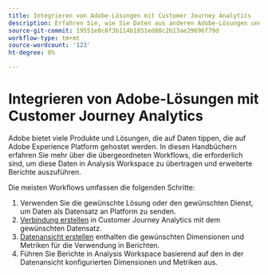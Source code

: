 ```yaml
---
title: Integrieren von Adobe-Lösungen mit Customer Journey Analytics
description: Erfahren Sie, wie Sie Daten aus anderen Adobe-Lösungen und -Diensten integrieren können.
source-git-commit: 19551e8c8f3b114b1851ed80c2b13ae29696f79d
workflow-type: tm+mt
source-wordcount: '123'
ht-degree: 0%

---
```



# Integrieren von Adobe-Lösungen mit Customer Journey Analytics

Adobe bietet viele Produkte und Lösungen, die auf Daten tippen, die auf Adobe Experience Platform gehostet werden. In diesen Handbüchern erfahren Sie mehr über die übergeordneten Workflows, die erforderlich sind, um diese Daten in Analysis Workspace zu übertragen und erweiterte Berichte auszuführen.

Die meisten Workflows umfassen die folgenden Schritte:

1. Verwenden Sie die gewünschte Lösung oder den gewünschten Dienst, um Daten als Datensatz an Platform zu senden.
2. [Verbindung erstellen](/help/connections/create-connection.md) in Customer Journey Analytics mit dem gewünschten Datensatz.
3. [Datenansicht erstellen](/help/data-views/create-dataview.md) enthalten die gewünschten Dimensionen und Metriken für die Verwendung in Berichten.
4. Führen Sie Berichte in Analysis Workspace basierend auf den in der Datenansicht konfigurierten Dimensionen und Metriken aus.
